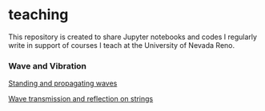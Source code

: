 # teaching

This repository is created to share Jupyter notebooks and codes I regularly write in support of courses I teach at the University of Nevada Reno.

### Wave and Vibration

[Standing and propagating waves](https://nbviewer.jupyter.org/github/elnaz-esmaeilzadeh/teaching/blob/master/wave-animation/standing_vs_traveling_waves.ipynb)

[Wave transmission and reflection on strings](https://nbviewer.jupyter.org/github/elnaz-esmaeilzadeh/teaching/blob/master/wave-animation/Transmission_Reflcetion_String.ipynb)
